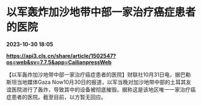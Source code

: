 # 以军轰炸加沙地带中部一家治疗癌症患者的医院

**2023-10-30 18:05**

**https://api3.cls.cn/share/article/1502547?os=web&sv=7.7.5&app=CailianpressWeb**

【以军轰炸加沙地带中部一家治疗癌症患者的医院】财联社10月31日电，据巴勒斯坦当地媒体Gaza Now10月30日的报道，以军当晚对加沙地带中部的土耳其友谊医院进行了轰炸，导致其中的设备被彻底摧毁。据称这是该地区唯一一家治疗癌症患者的医院。截至目前，以方暂无回应。
